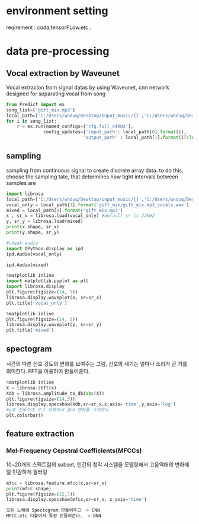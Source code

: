 # environment setting
reqirement : cuda,tensorFLow.etc..

# data pre-processing

## Vocal extraction by Waveunet
Vocal extracion from signal datas by using
Waveunet, cnn network designed for separating vocal from song

```python
from Predict import ex
song_list=['gift_mix.mp3']
local_path=['C:/Users/wnduq/Desktop/input_music/{}','C:/Users/wnduq/Desktop/output_music/{}']
for i in song_list:
    r = ex.run(named_configs=['cfg.full_44KHz'],
              config_updates={'input_path': local_path[0].format(i),
                             'output_path' : local_path[1].format(i[:len(i)-3])})
```

## sampling
sampling from continuous signal to create discrete array data. 
to
do this, choose the sampling tate, that determines how tight intervals between
samples are

```python
import librosa
local_path=['C:/Users/wnduq/Desktop/input_music/{}','C:/Users/wnduq/Desktop/output_music/{}']
vocal_only = local_path[1].format('gift_mix/gift_mix.mp3_vocals.wav')
mixed = local_path[0].format('gift_mix.mp3')
x , sr_x = librosa.load(vocal_only) #default sr is 22KHZ
y, sr_y = librosa.load(mixed)
print(x.shape, sr_x)
print(y.shape, sr_y)
```

```python
#cheak audio
import IPython.display as ipd
ipd.Audio(vocal_only)
```

```python
ipd.Audio(mixed)
```

```python
%matplotlib inline 
import matplotlib.pyplot as plt
import librosa.display
plt.figure(figsize=(14, 5))
librosa.display.waveplot(x, sr=sr_x)
plt.title('vocal_only')
```

```python
%matplotlib inline 
plt.figure(figsize=(14, 5))
librosa.display.waveplot(y, sr=sr_y)
plt.title('mixed')
```

## spectogram
시간의 따른 신호 강도의 변화를 보여주는 그림, 신호의 세기는 얼마나 소리가 큰 가를 의미한다.
FFT을 이용하여
만들어준다.

```python
%matplotlib inline
X = librosa.stft(x)
Xdb = librosa.amplitude_to_db(abs(X))
plt.figure(figsize=(14,5))
librosa.display.specshow(Xdb,sr=sr_x,x_axis='time',y_axis='log')
#y축 진동수에 로그 취해줘서 좀더 변화를 크게본다
plt.colorbar()
```

## feature extraction
### Mel-Frequency Cepstral Coefficients(MFCCs)
10~20개의
스펙트럼의 subset, 인간의 청각 시스템을 모델링해서 고음역대의 변화에 덜 민감하게 필터링

```python
mfcc = librosa.feature.mfcc(x,sr=sr_x)
print(mfcc.shape)
plt.figure(figsize=(15,7))
librosa.display.specshow(mfcc,sr=sr_x, x_axis='time')
```

```python
모든 노래에 Spectogram 만들어주고 -> CNN
MFCC,etc 다붙여서 특징 만들어준다. -> DNN 
```
